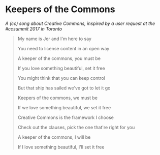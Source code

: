 # Keepers of the Commons

*A (cc) song about Creative Commons, inspired by a user request at the #ccsummit 2017 in Toronto*

> My name is Jer and I'm here to say 
>
> You need to license content in an open way
> 
> A keeper of the commons, you must be
> 
> If you love something beautiful, set it free
> 
> You might think that you can keep control
> 
> But that ship has sailed we've got to let it go
> 
> Keepers of the commons, we must be
> 
> If we love something beautiful, we set it free
> 
> Creative Commons is the framework I choose
> 
> Check out the clauses, pick the one that're right for you
> 
> A keeper of the commons, I will be
> 
> If I love something beautiful, I'll set it free
